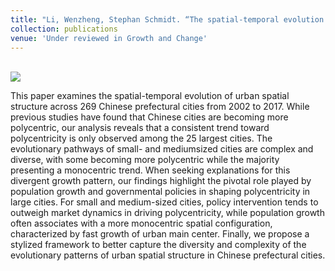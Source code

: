```yaml
---
title: "Li, Wenzheng, Stephan Schmidt. “The spatial-temporal evolution toward polycentricity in Chinese cities: dynamics and explanations."
collection: publications
venue: 'Under reviewed in Growth and Change'
---
```


<br/><img src='/images/GROW.jpg'>

This paper examines the spatial-temporal evolution of urban spatial structure across 269 Chinese prefectural cities from 2002 to 2017. While previous studies have found that Chinese cities are becoming more polycentric, our analysis reveals that a consistent trend toward polycentricity is only observed among the 25 largest cities. The evolutionary pathways of small- and mediumsized cities are complex and diverse, with some becoming more polycentric while the majority presenting a monocentric trend. When seeking explanations for this divergent growth pattern, our findings highlight the pivotal role played by population growth and governmental policies in shaping polycentricity in large cities. For small and medium-sized cities, policy intervention tends to outweigh market dynamics in driving polycentricity, while population growth often associates with a more monocentric spatial configuration, characterized by fast growth of urban main center. Finally, we propose a stylized framework to better capture the diversity and complexity of the evolutionary patterns of urban spatial structure in Chinese prefectural cities.
